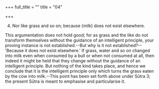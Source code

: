 +++
full_title = ""
title = "04"

+++


4. Nor like grass and so on; because (milk) does not exist elsewhere.

This argumentation does not hold good; for as grass and the like do not transform themselves without the guidance of an intelligent principle, your proving instance is not established.--But why is it not established?--'Because it does not exist elsewhere.' If grass, water and so on changed into milk even when consumed by a bull or when not consumed at all, then indeed it might be held that they change without the guidance of an intelligent principle. But nothing of the kind takes place, and hence we conclude that it is the intelligent principle only which turns the grass eaten by the cow into milk.--This point has been set forth above under Sūtra 3; the present Sūtra is meant to emphasise and particularise it.


